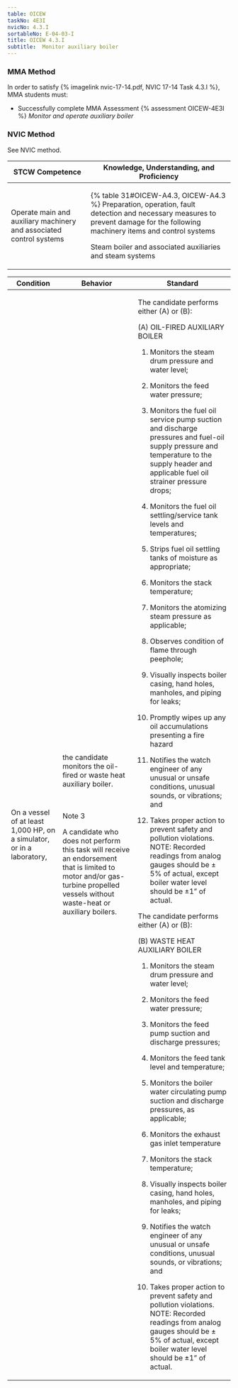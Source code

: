 ```yaml
---
table: OICEW
taskNo: 4E3I
nvicNo: 4.3.I 
sortableNo: E-04-03-I
title: OICEW 4.3.I 
subtitle:  Monitor auxiliary boiler
---
```



### MMA Method

In order to satisfy  {% imagelink nvic-17-14.pdf, NVIC 17-14 Task 4.3.I %}, MMA students must:

* Successfully complete MMA Assessment {% assessment OICEW-4E3I %} *Monitor and operate auxiliary boiler*


### NVIC Method

<a onclick="togglevisibility('nvic_methods')" >See NVIC method.</a>

<div id='nvic_methods' class='hide'>

<table>
<thead>
<tr>
<th class='forty'> STCW Competence </th>
<th class='sixty'> Knowledge, Understanding, and Proficiency </th>
</tr>
</thead>




<tbody>
<tr><td markdown='1'>

Operate main and auxiliary machinery and associated control systems

</td><td markdown='1'>

{% table 31#OICEW-A4.3, OICEW-A4.3 %} Preparation, operation, fault detection and necessary measures to prevent damage for the following machinery  items and control systems 

Steam boiler and associated auxiliaries and steam systems

</td></tr>


</tbody>
</table>


<table>
<thead>
<tr><th class='twenty'>  Condition </th><th class='twenty'> Behavior </th><th  class='sixty'>Standard </th></tr>
</thead>
<tbody >



<tr><td markdown='1'>

On a vessel of at least 1,000 HP, on a simulator, or in a laboratory,

</td><td markdown='1'>

the candidate monitors the oil-fired or waste heat auxiliary boiler.

<br>

<div class="tooltip" markdown='1'>

Note 3

A candidate who does not perform this task will receive an endorsement that is limited to motor and/or gas-turbine propelled vessels without waste-heat or auxiliary boilers.

</div>


</td><td markdown='1'>

The candidate performs either (A) or (B): 

(A) OIL-FIRED AUXILIARY BOILER

1. Monitors the steam drum pressure and water level;

2. Monitors the feed water pressure;

3. Monitors the fuel oil service pump suction and discharge pressures and fuel-oil supply pressure and temperature to the supply header and applicable fuel oil strainer pressure drops;

4. Monitors the fuel oil settling/service tank levels and temperatures;

5. Strips fuel oil settling tanks of moisture as appropriate;

6. Monitors the stack temperature;

7. Monitors the atomizing steam pressure as applicable;

8. Observes condition of flame through peephole;

9. Visually inspects boiler casing, hand holes, manholes, and piping for leaks;

10. Promptly wipes up any oil accumulations presenting a fire hazard

11. Notifies the watch engineer of any unusual or unsafe conditions, unusual sounds, or vibrations; and

12. Takes proper action to prevent safety and pollution violations. NOTE:  Recorded readings from analog gauges should be ± 5% of actual, except boiler water level should be ±1” of actual. 

The candidate performs either (A) or (B): 

(B) WASTE HEAT AUXILIARY BOILER

1. Monitors the steam drum pressure and water level;

2. Monitors the feed water pressure;

3. Monitors the feed pump suction and discharge pressures;

4. Monitors the feed tank level and temperature;

5. Monitors the boiler water circulating pump suction and discharge pressures, as applicable;

6. Monitors the exhaust gas inlet temperature

7. Monitors the stack temperature;

8. Visually inspects boiler casing, hand holes, manholes, and piping for leaks;

9. Notifies the watch engineer of any unusual or unsafe conditions, unusual sounds, or vibrations; and

10. Takes proper action to prevent safety and pollution violations. NOTE:  Recorded readings from analog gauges should be ± 5% of actual, except boiler water level should be ±1” of actual.

</td></tr>
</tbody>
</table>
</div>
